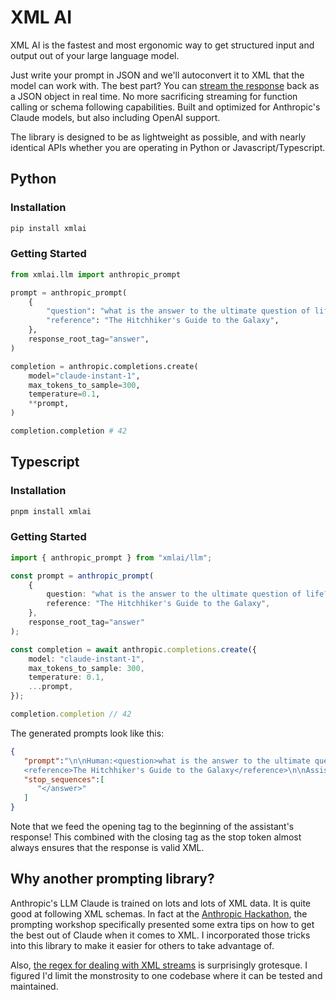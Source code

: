 # XML AI

XML AI is the fastest and most ergonomic way to get structured input and output out of your large language model.

Just write your prompt in JSON and we'll autoconvert it to XML that the model can work with. The best part? You can [stream the response](/streaming) back as a JSON object in real time. No more sacrificing streaming for function calling or schema following capabilities. Built and optimized for Anthropic's Claude models, but also including OpenAI support.


The library is designed to be as lightweight as possible, and with nearly identical APIs whether you are operating in Python or Javascript/Typescript.


## Python

### Installation
```bash
pip install xmlai
```

### Getting Started

```python
from xmlai.llm import anthropic_prompt

prompt = anthropic_prompt(
    {
        "question": "what is the answer to the ultimate question of life?",
        "reference": "The Hitchhiker's Guide to the Galaxy",
    },
    response_root_tag="answer",
)

completion = anthropic.completions.create(
    model="claude-instant-1",
    max_tokens_to_sample=300,
    temperature=0.1,
    **prompt,
)

completion.completion # 42
```

## Typescript

### Installation
```bash
pnpm install xmlai
```

### Getting Started

```typescript
import { anthropic_prompt } from "xmlai/llm";

const prompt = anthropic_prompt(
    {
        question: "what is the answer to the ultimate question of life?",
        reference: "The Hitchhiker's Guide to the Galaxy",
    },
    response_root_tag="answer"
);

const completion = await anthropic.completions.create({
    model: "claude-instant-1",
    max_tokens_to_sample: 300,
    temperature: 0.1,
    ...prompt,
});

completion.completion // 42
```

The generated prompts look like this:
```json
{
   "prompt":"\n\nHuman:<question>what is the answer to the ultimate question of life?</question>
   <reference>The Hitchhiker's Guide to the Galaxy</reference>\n\nAssistant:<answer>",
   "stop_sequences":[
      "</answer>"
   ]
}
```

Note that we feed the opening tag to the beginning of the assistant's response! This combined with the closing tag as the stop token almost always ensures that the response is valid XML.


## Why another prompting library?
Anthropic's LLM Claude is trained on lots and lots of XML data. It is quite good at following XML schemas. In fact at the [Anthropic Hackathon](https://twitter.com/sauhaarda/status/1685892051043508224?s=20), the prompting workshop specifically presented some extra tips on how to get the best out of Claude when it comes to XML. I incorporated those tricks into this library to make it easier for others to take advantage of.

Also, [the regex for dealing with XML streams](https://github.com/sauhaardac/xmlai/blob/9a558d855e6b4e64f933599a249a0864c41eb273/python/src/xmlai/__init__.py#L17C41-L17C41) is surprisingly grotesque. I figured I'd limit the monstrosity to one codebase where it can be tested and maintained.
